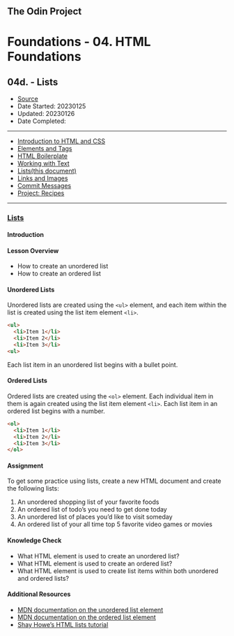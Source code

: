 ## The Odin Project

# Foundations - 04. HTML Foundations
## 04d. - Lists

  - [Source](https://www.theodinproject.com/paths/foundations/courses/foundations)
  - Date Started: 20230125
  - Updated: 20230126
  - Date Completed:
---

  - [Introduction to HTML and CSS](04_foundations_html_foundations.md)
  - [Elements and Tags](04a_elements_and_tags.md)
  - [HTML Boilerplate](04b_html_boilerplate.md)
  - [Working with Text](04c_working_with_text.md)
  - [Lists(this document)](04d_lists.md)
  - [Links and Images](04e_links_and_images.md)
  - [Commit Messages](04f_commit_messages.md)
  - [Project: Recipes](#)
  
---

### [Lists](https://www.theodinproject.com/lessons/foundations-lists)

#### Introduction
#### Lesson Overview

  - How to create an unordered list
  - How to create an ordered list
  
#### Unordered Lists

Unordered lists are created using the `<ul>` element, and each item within the list is created using the list item element `<li>`.

```html
<ul>
  <li>Item 1</li>
  <li>Item 2</li>
  <li>Item 3</li>
<ul>
```

Each list item in an unordered list begins with a bullet point.

#### Ordered Lists

Ordered lists are created using the `<ol>` element. Each individual item in them is again created using the list item element `<li>`. Each list item in an ordered list begins with a number.

```html
<ol>
  <li>Item 1</li>
  <li>Item 2</li>
  <li>Item 3</li>
</ol>
```

#### Assignment

To get some practice using lists, create a new HTML document and create the following lists:

1. An unordered shopping list of your favorite foods
2. An ordered list of todo’s you need to get done today
3. An unordered list of places you’d like to visit someday
4. An ordered list of your all time top 5 favorite video games or movies
 

#### Knowledge Check

  - What HTML element is used to create an unordered list?
  - What HTML element is used to create an ordered list?
  - What HTML element is used to create list items within both unordered and ordered lists?

  
#### Additional Resources

  - [MDN documentation on the unordered list element](https://developer.mozilla.org/en-US/docs/Web/HTML/Element/ul)
  - [MDN documentation on the ordered list element](https://developer.mozilla.org/en-US/docs/Web/HTML/Element/ol)
  - [Shay Howe’s HTML lists tutorial](https://learn.shayhowe.com/html-css/creating-lists/)

